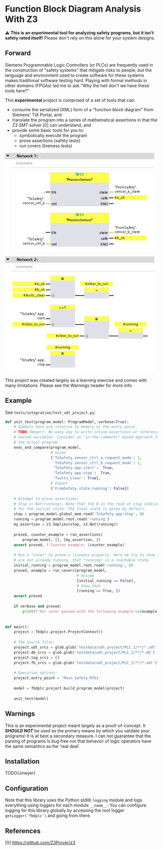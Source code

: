 # Function Block Diagram Analysis With Z3

:warning: **This is an experimental tool for analyzing safety programs, but it isn't safety rated itself!** Please don't rely on this alone for your system designs.

## Forward
Siemens Programmable Logic Controllers (or PLCs) are frequently used in the construction of "safety systems" that mitigate risks to people, but the language and environment used to create software for these systems makes traditional software testing hard. Playing with formal methods in other domains (FPGAs) led me to ask "Why the hell don't we have these tools here?"

This **experimental** project is comprised of a set of tools that can:
 - consume the serialized (XML) form of a "function block diagram" from Siemens' TIA Portal, and
 - translate the program into a series of mathematical assertions in that the Z3 SMT solver [0] can understand, and
 - provide some basic tools for you to:
    - symbolically execute the program
    - prove assertions (safety tests)
    - run covers (liveness tests)

![example of a function block diagram](docs/fbd.jpg)

This project was created largely as a learning exercise and comes with many limitations. Please see the Warnings header for more info.

## Example

See `tests/integration/test_udt_project.py`:

```python
def unit_test(program_model: ProgramModel, verbose=True):
    # Symbols here are relative to memory or the entry point.
    # TODO(Jmeyer): No easy way to write inline assertions or reference deeply
    # nested variables. Consider an "in-the-comments" based approach for annotating
    # the actual program.
    exec_and_compare(program_model,
                     # Given
                     {'ToSafety.sensor_ctrl_a.request_mode': 2,
                      'ToSafety.sensor_ctrl_b.request_mode': 1,
                      'ToSafety.app.start':  True,
                      'ToSafety.app.stop':  True,
                      'faults_clear': True},
                     # Expect
                     {'FromSafety.state.running': False})

    # Attempt to prove assertions:
    # Stop => Not(running); Note that the 0 in the read of stop indicates we are asking
    # for the initial state. The final state is given by default.
    stop = program_model.global_mem.read('ToSafety.app.stop', 0)
    running = program_model.root.read('running')
    my_assertion = z3.Implies(stop, z3.Not(running))

    proved, counter_example = run_assertions(
        program_model, [], [my_assertion, ])
    assert proved, f'Counter example: {counter_example}'

    # Run a "cover" to prove a liveness property. Here we try to show that, assuming we
    # are not already running, that "running" is a reachable state.
    initial_running = program_model.root.read('running', 0)
    proved, example = run_covers(program_model,
                                 # Assume
                                 [initial_running == False],
                                 # Show that
                                 [running == True, ])
    assert proved

    if verbose and proved:
        print(f'Our cover passed with the following example:\n{example}')


def main():
    project = fbdplc.project.ProjectContext()

    # The source files:
    project.udt_srcs = glob.glob('testdata/udt_project/PLC_1/**/*.udt')
    project.db_srcs = glob.glob('testdata/udt_project/PLC_1/**/*.db')
    project.tag_srcs = []
    project.fb_srcs = glob.glob('testdata/udt_project/PLC_1/**/*.xml')

    # Execution options:
    project.entry_point = 'Main_Safety_RTG1'

    model = fbdplc.project.build_program_model(project)

    unit_test(model)


```

## Warnings

This is an experimental project meant largely as a proof-of-concept. It ***SHOULD NOT*** be used as the primary means by which you validate your programs! It is at best a secondary measure. I can not guarantee that the parsing of programs is bug free nor that behavior of logic operators have the same semantics as the 'real deal'. 

## Installation

TODO(Jmeyer)

## Configuration

Note that this library uses the Python stdlib `logging` module and logs everything using loggers for each module `__name__`: You can configure logging for this library globally by accessing the root logger `getLogger('fbdplc')` and going from there.

## References

[0] https://github.com/Z3Prover/z3